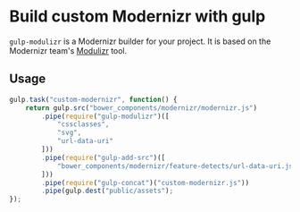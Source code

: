 # Build custom Modernizr with gulp

`gulp-modulizr` is a Modernizr builder for your project. It is based on the Modernizr team's [Modulizr](https://github.com/Modernizr/modernizr.com/blob/gh-pages/i/js/modulizr.js) tool.


## Usage

```javascript
gulp.task("custom-modernizr", function() {
    return gulp.src("bower_components/modernizr/modernizr.js")
        .pipe(require("gulp-modulizr")([
            "cssclasses",
            "svg",
            "url-data-uri"
        ]))
        .pipe(require("gulp-add-src")([
            "bower_components/modernizr/feature-detects/url-data-uri.js"
        ]))
        .pipe(require("gulp-concat")("custom-modernizr.js"))
        .pipe(gulp.dest("public/assets");
});

```
